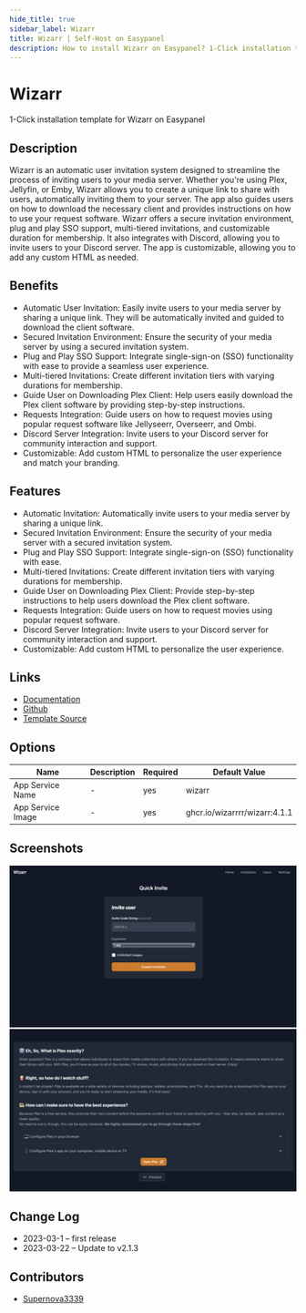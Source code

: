 ```yaml
---
hide_title: true
sidebar_label: Wizarr
title: Wizarr | Self-Host on Easypanel
description: How to install Wizarr on Easypanel? 1-Click installation template for Wizarr on Easypanel
---
```


<!-- generated -->

# Wizarr

1-Click installation template for Wizarr on Easypanel

## Description

Wizarr is an automatic user invitation system designed to streamline the process of inviting users to your media server. Whether you&#39;re using Plex, Jellyfin, or Emby, Wizarr allows you to create a unique link to share with users, automatically inviting them to your server. The app also guides users on how to download the necessary client and provides instructions on how to use your request software. Wizarr offers a secure invitation environment, plug and play SSO support, multi-tiered invitations, and customizable duration for membership. It also integrates with Discord, allowing you to invite users to your Discord server. The app is customizable, allowing you to add any custom HTML as needed.

## Benefits

- Automatic User Invitation: Easily invite users to your media server by sharing a unique link. They will be automatically invited and guided to download the client software.
- Secured Invitation Environment: Ensure the security of your media server by using a secured invitation system.
- Plug and Play SSO Support: Integrate single-sign-on (SSO) functionality with ease to provide a seamless user experience.
- Multi-tiered Invitations: Create different invitation tiers with varying durations for membership.
- Guide User on Downloading Plex Client: Help users easily download the Plex client software by providing step-by-step instructions.
- Requests Integration: Guide users on how to request movies using popular request software like Jellyseerr, Overseerr, and Ombi.
- Discord Server Integration: Invite users to your Discord server for community interaction and support.
- Customizable: Add custom HTML to personalize the user experience and match your branding.

## Features

- Automatic Invitation: Automatically invite users to your media server by sharing a unique link.
- Secured Invitation Environment: Ensure the security of your media server with a secured invitation system.
- Plug and Play SSO Support: Integrate single-sign-on (SSO) functionality with ease.
- Multi-tiered Invitations: Create different invitation tiers with varying durations for membership.
- Guide User on Downloading Plex Client: Provide step-by-step instructions to help users download the Plex client software.
- Requests Integration: Guide users on how to request movies using popular request software.
- Discord Server Integration: Invite users to your Discord server for community interaction and support.
- Customizable: Add custom HTML to personalize the user experience.

## Links

- [Documentation](https://docs.wizarr.dev)
- [Github](https://github.com/Wizarrrr/wizarr)
- [Template Source](https://github.com/easypanel-io/templates/tree/main/templates/wizarr)

## Options

Name | Description | Required | Default Value
-|-|-|-
App Service Name | - | yes | wizarr
App Service Image | - | yes | ghcr.io/wizarrrr/wizarr:4.1.1

## Screenshots

![Wizarr Screenshot](./assets/screenshot1.png)
![Wizarr Screenshot](./assets/screenshot2.png)

## Change Log

- 2023-03-1 – first release
- 2023-03-22 – Update to v2.1.3

## Contributors

- [Supernova3339](https://github.com/Supernova3339)
